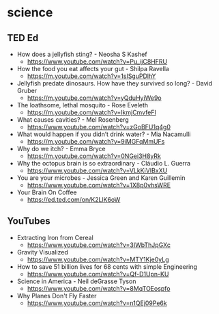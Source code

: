 # science
## TED Ed
* How does a jellyfish sting? - Neosha S Kashef
  * https://www.youtube.com/watch?v=Pu_ijC8HFRU
* How the food you eat affects your gut - Shilpa Ravella
  * https://m.youtube.com/watch?v=1sISguPDlhY
* Jellyfish predate dinosaurs. How have they survived so long? - David Gruber
   * https://m.youtube.com/watch?v=yQduHyiWe9o
* The loathsome, lethal mosquito - Rose Eveleth
  * https://m.youtube.com/watch?v=IkmjCmvfeFI
* What causes cavities? - Mel Rosenberg
  * https://www.youtube.com/watch?v=zGoBFU1q4g0
* What would happen if you didn’t drink water? - Mia Nacamulli
  * https://m.youtube.com/watch?v=9iMGFqMmUFs
* Why do we itch? - Emma Bryce
  * https://m.youtube.com/watch?v=0NGei3H8yRk
* Why the octopus brain is so extraordinary - Cláudio L. Guerra
  * https://www.youtube.com/watch?v=VLkKiVIBxXU
* You are your microbes - Jessica Green and Karen Guillemin
   * https://www.youtube.com/watch?v=1X8p0vhsWRE
* Your Brain On Coffee
  * https://ed.ted.com/on/K2LlK6oW

## YouTubes
* Extracting Iron from Cereal
  * https://www.youtube.com/watch?v=3IWbThJpGXc
* Gravity Visualized
  * https://www.youtube.com/watch?v=MTY1Kje0yLg
* How to save 51 billion lives for 68 cents with simple Engineering
  * https://www.youtube.com/watch?v=Qf-D1Upn-KU
* Science in America - Neil deGrasse Tyson
  * https://www.youtube.com/watch?v=8MqTOEospfo
* Why Planes Don't Fly Faster
  * https://www.youtube.com/watch?v=n1QEj09Pe6k

